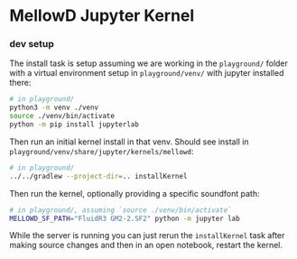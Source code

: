 # MellowD Jupyter Kernel

### dev setup

The install task is setup assuming we are working in the `playground/` folder with a virtual environment setup in `playground/venv/` with jupyter installed there:

```bash
# in playground/
python3 -m venv ./venv
source ./venv/bin/activate
python -m pip install jupyterlab
```

Then run an initial kernel install in that venv. Should see install in `playground/venv/share/jupyter/kernels/mellowd`:
```bash
# in playground/
../../gradlew --project-dir=.. installKernel
```

Then run the kernel, optionally providing a specific soundfont path:
```bash
# in playground/, assuming `source ./venv/bin/activate`
MELLOWD_SF_PATH="FluidR3 GM2-2.SF2" python -m jupyter lab
```

While the server is running you can just rerun the `installKernel` task after making source changes and then in an open notebook, restart the kernel.
